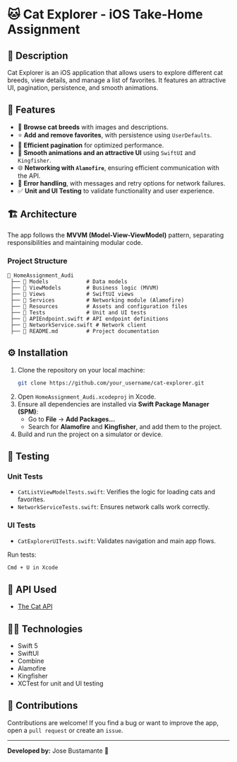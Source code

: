 # 🐱 Cat Explorer - iOS Take-Home Assignment

## 📌 Description
Cat Explorer is an iOS application that allows users to explore different cat breeds, view details, and manage a list of favorites. It features an attractive UI, pagination, persistence, and smooth animations.

## 📲 Features
- 🐾 **Browse cat breeds** with images and descriptions.
- ⭐ **Add and remove favorites**, with persistence using `UserDefaults`.
- 🔄 **Efficient pagination** for optimized performance.
- 🎨 **Smooth animations and an attractive UI** using `SwiftUI` and `Kingfisher`.
- 🌐 **Networking with `Alamofire`**, ensuring efficient communication with the API.
- 🛑 **Error handling**, with messages and retry options for network failures.
- ✅ **Unit and UI Testing** to validate functionality and user experience.

## 🏗 Architecture
The app follows the **MVVM (Model-View-ViewModel)** pattern, separating responsibilities and maintaining modular code.

### **Project Structure**
```
📂 HomeAssignment_Audi
 ├── 📂 Models            # Data models
 ├── 📂 ViewModels        # Business logic (MVVM)
 ├── 📂 Views             # SwiftUI views
 ├── 📂 Services          # Networking module (Alamofire)
 ├── 📂 Resources         # Assets and configuration files
 ├── 📂 Tests             # Unit and UI tests
 ├── 📄 APIEndpoint.swift # API endpoint definitions
 ├── 📄 NetworkService.swift # Network client
 ├── 📄 README.md         # Project documentation
```

## ⚙️ Installation
1. Clone the repository on your local machine:
   ```sh
   git clone https://github.com/your_username/cat-explorer.git
   ```
2. Open `HomeAssignment_Audi.xcodeproj` in Xcode.
3. Ensure all dependencies are installed via **Swift Package Manager (SPM)**:
   - Go to **File** → **Add Packages...**
   - Search for **Alamofire** and **Kingfisher**, and add them to the project.
4. Build and run the project on a simulator or device.

## 🔬 Testing
### **Unit Tests**
- `CatListViewModelTests.swift`: Verifies the logic for loading cats and favorites.
- `NetworkServiceTests.swift`: Ensures network calls work correctly.

### **UI Tests**
- `CatExplorerUITests.swift`: Validates navigation and main app flows.

Run tests:
```sh
Cmd + U in Xcode
```

## 📡 API Used
- [The Cat API](https://thecatapi.com/)

## 👨‍💻 Technologies
- Swift 5
- SwiftUI
- Combine
- Alamofire
- Kingfisher
- XCTest for unit and UI testing

## 🏁 Contributions
Contributions are welcome! If you find a bug or want to improve the app, open a `pull request` or create an `issue`.

---
**Developed by:** Jose Bustamante 🚀

